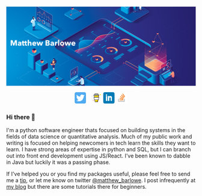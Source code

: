 [![Header](https://raw.githubusercontent.com/mcbarlowe/mcbarlowe/main/githublogo.png "Header")](https://barloweanalytics.com)

<p align='center'>
<a href="https://twitter.com/matthew_barlowe"><img height="30" src="https://github.com/mcbarlowe/mcbarlowe/blob/main/twitter.png?raw=true"></a>&nbsp;&nbsp;
<a href="https://www.buymeacoffee.com/mcbarlowe"><img height="30" src="https://github.com/mcbarlowe/mcbarlowe/blob/main/by-me-a-coffee.png?raw=true"></a>
<a href="https://www.linkedin.com/in/mcbarlowe/"><img height="30" src="https://github.com/mcbarlowe/mcbarlowe/blob/main/linkedin.png?raw=true"></a>
<a href="https://stackoverflow.com/users/7885229/matthew-barlowe"><img height="30" src="https://github.com/mcbarlowe/mcbarlowe/blob/main/768px-Stack_Overflow_icon.svg.png"></a>
</p>

### Hi there 👋

I'm a python software engineer thats focused on building systems in the fields of data science or quantitative analysis. Much of my public work and writing is focused on helping newcomers in tech learn the skills they want to learn. I have strong areas of expertise in python and SQL, but I can branch out into front end development using JS/React. I've been known to dabble in Java but luckily it was a passing phase.

If I've helped you or you find my packages useful, please feel free to send me a
[tip](https://www.buymeacoffee.com/mcbarlowe), or let me know on twitter [@matthew_barlowe](https://twitter.com/matthew_barlowe). I post infrequently at [my blog](https://barloweanalytics.com) but there are some tutorials there for beginners.



<!--
**mcbarlowe/mcbarlowe** is a ✨ _special_ ✨ repository because its `README.md` (this file) appears on your GitHub profile.

Here are some ideas to get you started:

- 🔭 I’m currently working on ...
- 🌱 I’m currently learning ...
- 👯 I’m looking to collaborate on ...
- 🤔 I’m looking for help with ...
- 💬 Ask me about ...
- 📫 How to reach me: ...
- 😄 Pronouns: ...
- ⚡ Fun fact: ...
-->
